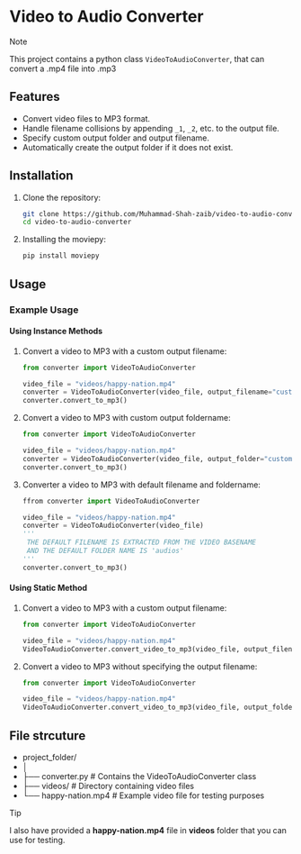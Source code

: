 # Video to Audio Converter
> [!NOTE]
> This project contains a python class `VideoToAudioConverter`, that can convert a .mp4 file into .mp3

## Features

- Convert video files to MP3 format.
- Handle filename collisions by appending `_1`, `_2`, etc. to the output file.
- Specify custom output folder and output filename.
- Automatically create the output folder if it does not exist.

## Installation

1. Clone the repository:
    ```sh
    git clone https://github.com/Muhammad-Shah-zaib/video-to-audio-converter
    cd video-to-audio-converter
    ```

2. Installing the moviepy:
    ```sh
    pip install moviepy
    ```

## Usage

### Example Usage

#### Using Instance Methods

1. Convert a video to MP3 with a custom output filename:
    ```python
    from converter import VideoToAudioConverter

    video_file = "videos/happy-nation.mp4"
    converter = VideoToAudioConverter(video_file, output_filename="custom_output_name.mp3")
    converter.convert_to_mp3()
    ```

2. Convert a video to MP3 with custom output foldername:
    ```python
    from converter import VideoToAudioConverter

    video_file = "videos/happy-nation.mp4"
    converter = VideoToAudioConverter(video_file, output_folder="custom-folder-name")
    converter.convert_to_mp3()
    ```
3. Converter a video to MP3 with default filename and foldername:
    ```python
    ffrom converter import VideoToAudioConverter

    video_file = "videos/happy-nation.mp4"
    converter = VideoToAudioConverter(video_file)
    '''
     THE DEFAULT FILENAME IS EXTRACTED FROM THE VIDEO BASENAME
     AND THE DEFAULT FOLDER NAME IS 'audios'
    '''
    converter.convert_to_mp3()
    ``` 


#### Using Static Method

1. Convert a video to MP3 with a custom output filename:
    ```python
    from converter import VideoToAudioConverter

    video_file = "videos/happy-nation.mp4"
    VideoToAudioConverter.convert_video_to_mp3(video_file, output_filename="static_custom_output.mp3")
    ```

2. Convert a video to MP3 without specifying the output filename:
    ```python
    from converter import VideoToAudioConverter

    video_file = "videos/happy-nation.mp4"
    VideoToAudioConverter.convert_video_to_mp3(video_file, output_folder="audios")

## File strcuture
- project_folder/
- │
- ├── converter.py # Contains the VideoToAudioConverter class
- ├── videos/ # Directory containing video files
-   └── happy-nation.mp4 # Example video file for testing purposes

> [!TIP]
> I also have provided a **happy-nation.mp4** file in **videos** folder that you can use for testing.